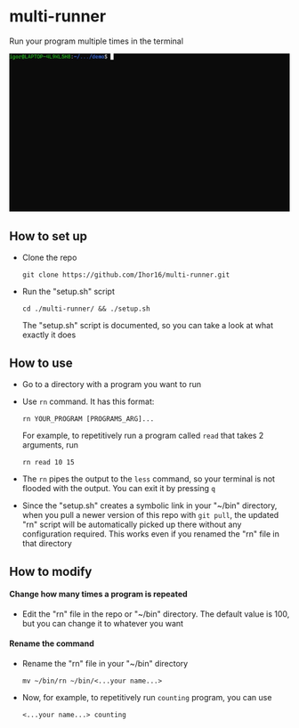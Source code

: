 # multi-runner

Run your program multiple times in the terminal

![demo.gif](./docs/demo.gif)

## How to set up

* Clone the repo
  
  ```
  git clone https://github.com/Ihor16/multi-runner.git
  ```

* Run the "setup.sh" script
  
  ```
  cd ./multi-runner/ && ./setup.sh
  ```
  
  The "setup.sh" script is documented, so you can take a look at what exactly it does

## How to use

* Go to a directory with a program you want to run

* Use `rn` command. It has this format: 
  
  ```
  rn YOUR_PROGRAM [PROGRAMS_ARG]...
  ```
  
  For example, to repetitively run a program called `read` that takes 2 arguments, run
  
  ```
  rn read 10 15
  ```

* The `rn` pipes the output to the `less` command, so your terminal is not flooded with the output. You can exit it by pressing `q`

* Since the "setup.sh" creates a symbolic link in your "~/bin" directory, when you pull a newer version of this repo with `git pull`, the updated "rn" script will be automatically picked up there without any configuration required. This works even if you renamed the "rn" file in that directory

## How to modify

#### Change how many times a program is repeated

* Edit the "rn" file in the repo or "~/bin" directory. The default value is 100, but you can change it to whatever you want

#### Rename the command

* Rename the "rn" file in your "~/bin" directory
  
  ```
  mv ~/bin/rn ~/bin/<...your name...>
  ```

* Now, for example, to repetitively run `counting` program, you can use 
  
  ```
  <...your name...> counting
  ```
